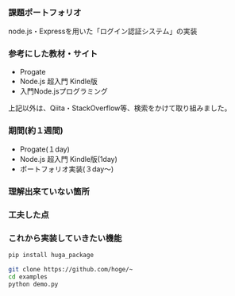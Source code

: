 ### 課題ポートフォリオ
 
node.js・Expressを用いた「ログイン認証システム」の実装
 
### 参考にした教材・サイト

*  Progate
*  Node.js 超入門 Kindle版
*  入門Node.jsプログラミング

上記以外は、Qiita・StackOverflow等、検索をかけて取り組みました。

### 期間(約１週間)

*   Progate(１day)
*   Node.js 超入門 Kindle版(1day)
*   ポートフォリオ実装(３day〜)


### 理解出来ていない箇所
 

### 工夫した点

 
### これから実装していきたい機能
 
 
```bash
pip install huga_package
```
 
```bash
git clone https://github.com/hoge/~
cd examples
python demo.py
```
 
